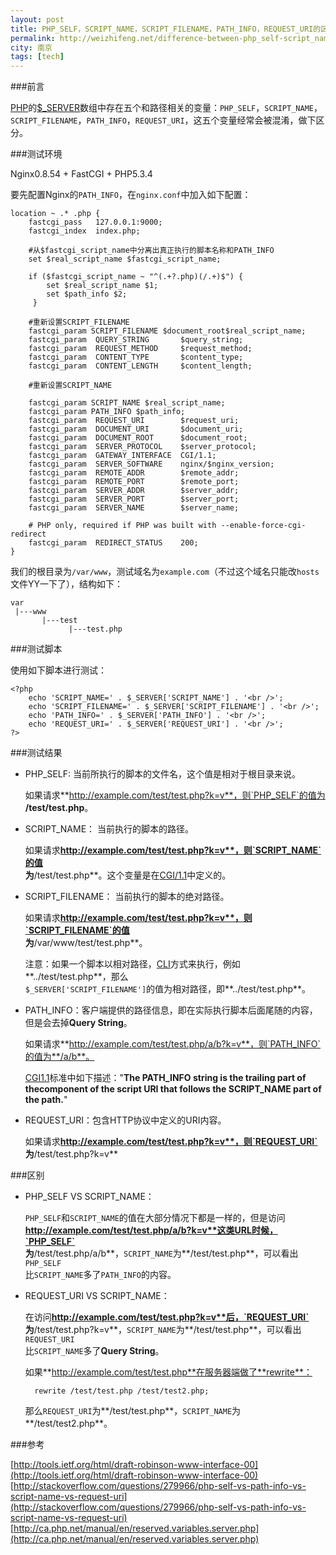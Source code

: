 ```yaml
---
layout: post
title: PHP_SELF，SCRIPT_NAME，SCRIPT_FILENAME，PATH_INFO，REQUEST_URI的区别
permalink: http://weizhifeng.net/difference-between-php_self-script_name-script_filename-path_info-and-request_uri.html
city: 南京
tags: [tech]
---
```


###前言

[PHP]的[$_SERVER][3]数组中存在五个和路径相关的变量：`PHP_SELF`，`SCRIPT_NAME`，      
`SCRIPT_FILENAME`，`PATH_INFO`，`REQUEST_URI`，这五个变量经常会被混淆，做下区分。

###测试环境

Nginx0.8.54 + FastCGI + PHP5.3.4

要先配置Nginx的`PATH_INFO`，在`nginx.conf`中加入如下配置：

	location ~ .* .php {
	    fastcgi_pass   127.0.0.1:9000;
	    fastcgi_index  index.php;

	    #从$fastcgi_script_name中分离出真正执行的脚本名称和PATH_INFO
	    set $real_script_name $fastcgi_script_name;

	    if ($fastcgi_script_name ~ "^(.+?.php)(/.+)$") {
	        set $real_script_name $1;
	        set $path_info $2;
	     }

	    #重新设置SCRIPT_FILENAME
	    fastcgi_param SCRIPT_FILENAME $document_root$real_script_name;
	    fastcgi_param  QUERY_STRING       $query_string;
	    fastcgi_param  REQUEST_METHOD     $request_method;
	    fastcgi_param  CONTENT_TYPE       $content_type;
	    fastcgi_param  CONTENT_LENGTH     $content_length;

	    #重新设置SCRIPT_NAME

	    fastcgi_param SCRIPT_NAME $real_script_name;
	    fastcgi_param PATH_INFO $path_info;
	    fastcgi_param  REQUEST_URI        $request_uri;
	    fastcgi_param  DOCUMENT_URI       $document_uri;
	    fastcgi_param  DOCUMENT_ROOT      $document_root;
	    fastcgi_param  SERVER_PROTOCOL    $server_protocol;
	    fastcgi_param  GATEWAY_INTERFACE  CGI/1.1;
	    fastcgi_param  SERVER_SOFTWARE    nginx/$nginx_version;
	    fastcgi_param  REMOTE_ADDR        $remote_addr;
	    fastcgi_param  REMOTE_PORT        $remote_port;
	    fastcgi_param  SERVER_ADDR        $server_addr;
	    fastcgi_param  SERVER_PORT        $server_port;
	    fastcgi_param  SERVER_NAME        $server_name;

	    # PHP only, required if PHP was built with --enable-force-cgi-redirect
	    fastcgi_param  REDIRECT_STATUS    200;
	}


我们的根目录为`/var/www`，测试域名为`example.com`（不过这个域名只能改`hosts`文件YY一下了），结构如下：

	var
	 |---www
	       |---test
	             |---test.php

###测试脚本

使用如下脚本进行测试：

	<?php
	    echo 'SCRIPT_NAME=' . $_SERVER['SCRIPT_NAME'] . '<br />';
	    echo 'SCRIPT_FILENAME=' . $_SERVER['SCRIPT_FILENAME'] . '<br />';
	    echo 'PATH_INFO=' . $_SERVER['PATH_INFO'] . '<br />';
	    echo 'REQUEST_URI=' . $_SERVER['REQUEST_URI'] . '<br />';
	?>

###测试结果

* PHP_SELF: 当前所执行的脚本的文件名，这个值是相对于根目录来说。  
   
  如果请求**http://example.com/test/test.php?k=v**，则`PHP_SELF`的值为     
  **/test/test.php**。

* SCRIPT_NAME： 当前执行的脚本的路径。    

  如果请求**http://example.com/test/test.php?k=v**，则`SCRIPT_NAME`的值     
  为**/test/test.php**。这个变量是在[CGI/1.1][1]中定义的。

* SCRIPT_FILENAME： 当前执行的脚本的绝对路径。      

  如果请求**http://example.com/test/test.php?k=v**，则`SCRIPT_FILENAME`的值     
  为**/var/www/test/test.php**。      
  
  注意：如果一个脚本以相对路径，[CLI][2]方式来执行，例如**../test/test.php**，那么     
  `$_SERVER['SCRIPT_FILENAME']`的值为相对路径，即**../test/test.php**。

* PATH_INFO：客户端提供的路径信息，即在实际执行脚本后面尾随的内容，但是会去掉**Query String**。      

  如果请求**http://example.com/test/test.php/a/b?k=v**，则`PATH_INFO`的值为**/a/b**。       
  
  [CGI1.1][1]标准中如下描述："**The PATH_INFO string is the trailing part of thecomponent of the script URI that follows the SCRIPT_NAME part of the path.**"

* REQUEST_URI：包含HTTP协议中定义的URI内容。     

  如果请求**http://example.com/test/test.php?k=v**，则`REQUEST_URI`     
  为**/test/test.php?k=v**

###区别

* PHP_SELF VS SCRIPT_NAME：
  
  `PHP_SELF`和`SCRIPT_NAME`的值在大部分情况下都是一样的，但是访问     
  **http://example.com/test/test.php/a/b?k=v**这类URL时候，`PHP_SELF`     
  为**/test/test.php/a/b**，`SCRIPT_NAME`为**/test/test.php**，可以看出`PHP_SELF`     
  比`SCRIPT_NAME`多了`PATH_INFO`的内容。

* REQUEST_URI VS SCRIPT_NAME：
  
  在访问**http://example.com/test/test.php?k=v**后，`REQUEST_URI`    
  为**/test/test.php?k=v**，`SCRIPT_NAME`为**/test/test.php**，可以看出`REQUEST_URI`     
  比`SCRIPT_NAME`多了**Query String**。
  
  如果**http://example.com/test/test.php**在服务器端做了**rewrite**： 
  
  		rewrite /test/test.php /test/test2.php; 
	
  那么`REQUEST_URI`为**/test/test.php**，`SCRIPT_NAME`为**/test/test2.php**。

###参考

[http://tools.ietf.org/html/draft-robinson-www-interface-00](http://tools.ietf.org/html/draft-robinson-www-interface-00)      
[http://stackoverflow.com/questions/279966/php-self-vs-path-info-vs-script-name-vs-request-uri](http://stackoverflow.com/questions/279966/php-self-vs-path-info-vs-script-name-vs-request-uri)   
[http://ca.php.net/manual/en/reserved.variables.server.php](http://ca.php.net/manual/en/reserved.variables.server.php)   


[PHP]: http://www.php.net "PHP Hypertext Preprocessor"
[1]: http://tools.ietf.org/html/rfc3875 "CGI/1.1"
[2]: http://php.net/manual/en/features.commandline.php "PHP CLI"
[3]: http://cn2.php.net/reserved.variables.server.php "$_SERVER"